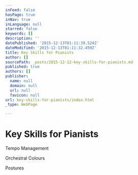 ```yaml
---
inFeed: false
hasPage: true
inNav: true
inLanguage: null
starred: false
keywords: []
description: ''
datePublished: '2015-12-13T01:11:39.524Z'
dateModified: '2015-12-13T01:11:32.459Z'
title: Key Skills for Pianists
author: []
sourcePath: _posts/2015-12-12-key-skills-for-pianists.md
published: true
authors: []
publisher:
  name: null
  domain: null
  url: null
  favicon: null
url: key-skills-for-pianists/index.html
_type: WebPage

---
```

# Key Skills for Pianists

Tempo Management

Orchestral Colours

Postures